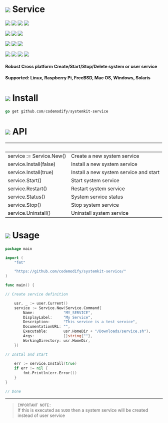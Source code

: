 # ![](https://fonts.gstatic.com/s/i/materialicons/bookmarks/v4/24px.svg) Service
[![](https://img.shields.io/github/v/release/codemodify/systemkit-service?style=flat-square)](https://github.com/codemodify/systemkit-service/releases/latest)
![](https://img.shields.io/github/languages/code-size/codemodify/systemkit-service?style=flat-square)
![](https://img.shields.io/github/last-commit/codemodify/systemkit-service?style=flat-square)
[![](https://img.shields.io/badge/license-0--license-brightgreen?style=flat-square)](https://github.com/codemodify/TheFreeLicense)

![](https://img.shields.io/github/workflow/status/codemodify/systemkit-service/qa?style=flat-square)
![](https://img.shields.io/github/issues/codemodify/systemkit-service?style=flat-square)
[![](https://goreportcard.com/badge/github.com/codemodify/systemkit-service?style=flat-square)](https://goreportcard.com/report/github.com/codemodify/systemkit-service)

[![](https://img.shields.io/badge/godoc-reference-brightgreen?style=flat-square)](https://godoc.org/github.com/codemodify/systemkit-service)
![](https://img.shields.io/badge/PRs-welcome-brightgreen.svg?style=flat-square)
![](https://img.shields.io/gitter/room/codemodify/systemkit-service?style=flat-square)

![](https://img.shields.io/github/contributors/codemodify/systemkit-service?style=flat-square)
![](https://img.shields.io/github/stars/codemodify/systemkit-service?style=flat-square)
![](https://img.shields.io/github/watchers/codemodify/systemkit-service?style=flat-square)
![](https://img.shields.io/github/forks/codemodify/systemkit-service?style=flat-square)


#### Robust Cross platform Create/Start/Stop/Delete system or user service

#### Supported: Linux, Raspberry Pi, FreeBSD, Mac OS, Windows, Solaris

# ![](https://fonts.gstatic.com/s/i/materialicons/bookmarks/v4/24px.svg) Install
```go
go get github.com/codemodify/systemkit-service
```

# ![](https://fonts.gstatic.com/s/i/materialicons/bookmarks/v4/24px.svg) API

&nbsp;										| &nbsp;
---     									| ---
service := Service.New()                    | Create a new system service
service.Install(false)	                    | Install a new system service
service.Install(true)                       | Install a new system service and start
service.Start()                             | Start system service 
service.Restart()                           | Restart system service 
service.Status()                            | System service status
service.Stop()                              | Stop system service 
service.Uninstall()                         | Uninstall system service 


# ![](https://fonts.gstatic.com/s/i/materialicons/bookmarks/v4/24px.svg) Usage
```go
package main

import (
	"fmt"

	"https://github.com/codemodify/systemkit-service/"
)

func main() {

// Create service definition

	usr, _ := user.Current()
	service := Service.New(Service.Command{
		Name:             "MY_SERVICE",
		DisplayLabel:     "My Service",
		Description:      "This service is a test service",
		DocumentationURL: "",
		Executable:       usr.HomeDir + "/Downloads/service.sh"),
		Args:             []string{""},
		WorkingDirectory: usr.HomeDir,
	})

// Instal and start
	
	err := service.Install(true)
	if err != nil {
		fmt.Println(err.Error())
	}
}

// Done
```

---

> `IMPORTANT NOTE:`<br>If this is executed as `SUDO` then a system service will be created instead of user service
